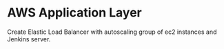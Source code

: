 # AWS Application Layer
Create Elastic Load Balancer with autoscaling group of ec2 instances and Jenkins server.